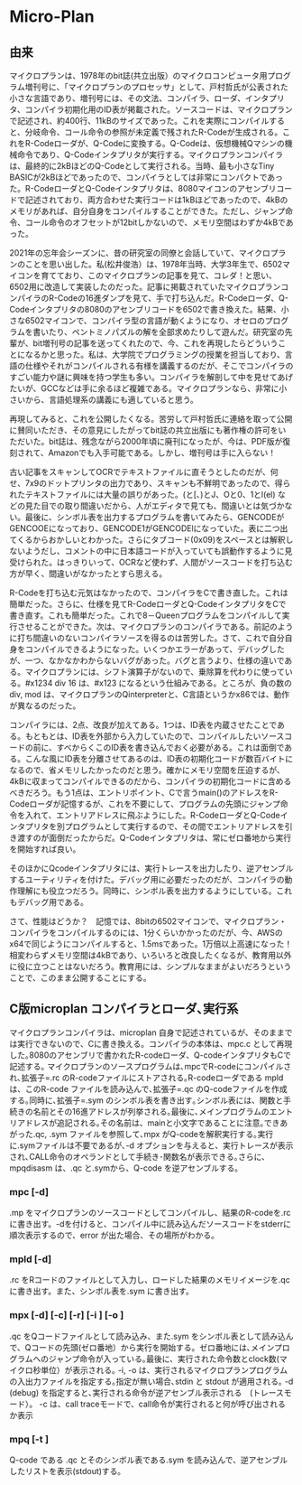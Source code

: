 # Micro-Plan
## 由来

マイクロプランは、1978年のbit誌(共立出版）のマイクロコンピュータ用プログラム増刊号に、「マイクロプランのプロセッサ」として、戸村哲氏が公表された小さな言語であり、増刊号には、その文法、コンパイラ、ローダ、インタプリタ、コンパイラ初期化用のID表が掲載された。ソースコードは、マイクロプランで記述され、約400行、11kBのサイズであった。これを実際にコンパイルすると、分岐命令、コール命令の参照が未定義で残されたR-Codeが生成される。これをR-Codeローダが、Q-Codeに変換する。Q-Codeは、仮想機械Qマシンの機械命令であり、Q-Codeインタプリタが実行する。マイクロプランコンパイラは、最終的に2kBほどのQ-Codeとして実行される。当時、最も小さなTiny BASICが2kBほどであったので、コンパイラとしては非常にコンパクトであった。R-CodeローダとQ-Codeインタプリタは、8080マイコンのアセンブリコードで記述されており、両方合わせた実行コードは1kBほどであったので、4kBのメモリがあれば、自分自身をコンパイルすることができた。ただし、ジャンプ命令、コール命令のオフセットが12bitしかないので、メモリ空間はわずか4kBであった。

2021年の忘年会シーズンに、昔の研究室の同僚と会話していて、マイクロプランのことを思い出した。私(松井俊浩）は、1978年当時、大学3年生で、6502マイコンを育てており、このマイクロプランの記事を見て、コレダ！と思い、6502用に改造して実装したのだった。記事に掲載されていたマイクロプランコンパイラのR-Codeの16進ダンプを見て、手で打ち込んだ。R-Codeローダ、Q-Codeインタプリタの8080のアセンブリコードを6502で書き換えた。結果、小さな6502マイコンで、コンパイラ型の言語が動くようになり、オセロのプログラムを書いたり、ペントミノパズルの解を全部求めたりして遊んだ。研究室の先輩が、bit増刊号の記事を送ってくれたので、今、これを再現したらどういうことになるかと思った。私は、大学院でプログラミングの授業を担当しており、言語の仕様やそれがコンパイルされる有様を講義するのだが、そこでコンパイラのすごい能力や謎に興味を持つ学生も多い。コンパイラを解剖して中を見せてあげたいが、GCCなどは手に余るほど複雑である。マイクロプランなら、非常に小さいから、言語処理系の講義にも適していると思う。

再現してみると、これを公開したくなる。苦労して戸村哲氏に連絡を取って公開に賛同いただき、その意見にしたがってbit誌の共立出版にも著作権の許可をいただいた。bit誌は、残念ながら2000年頃に廃刊になったが、今は、PDF版が復刻されて、Amazonでも入手可能である。しかし、増刊号は手に入らない！

古い記事をスキャンしてOCRでテキストファイルに直そうとしたのだが、何せ、7x9のドットプリンタの出力であり、スキャンも不鮮明であったので、得られたテキストファイルには大量の誤りがあった。(と\[、)とJ、Oと0、1とl(el) などの見た目での取り間違いだから、人がエディタで見ても、間違いとは気づかない。最後に、シンボル表を出力するプログラムを書いてみたら、GENCODEがGENCOOEになっており、GENCODE1がGENCODElになっていた。表に二つ出てくるからおかしいとわかった。さらにタブコード(0x09)をスペースとは解釈しないようだし、コメントの中に日本語コードが入っていても誤動作するように見受けられた。はっきりいって、OCRなど使わず、人間がソースコードを打ち込む方が早く、間違いがなかったとすら思える。

R-Codeを打ち込む元気はなかったので、コンパイラをCで書き直した。これは簡単だった。さらに、仕様を見てR-CodeローダとQ-CodeインタプリタをCで書き直す。これも簡単だった。これで8－Queenプログラムをコンパイルして実行させることができた。次は、マイクロプランのコンパイラである。前記のように打ち間違いのないコンパイラソースを得るのは苦労した。さて、これで自分自身をコンパイルできるようになった。いくつかエラーがあって、デバッグしたが、一つ、なかなかわからないバグがあった。バグと言うより、仕様の違いである。マイクロプランには、シフト演算子がないので、乗除算を代わりに使っている。#x1234 div 16 は、#x123 になるという仕組みである。ところが、負の数のdiv, mod は、マイクロプランのQinterpreterと、C言語というかx86では、動作が異なるのだった。

コンパイラには、2点、改良が加えてある。1つは、ID表を内蔵させたことである。もともとは、ID表を外部から入力していたので、コンパイルしたいソースコードの前に、すべからくこのID表を書き込んでおく必要がある。これは面倒である。こんな風にID表を分離させてあるのは、ID表の初期化コードが数百バイトになるので、省メモリしたかったのだと思う。確かにメモリ空間を圧迫するが、4kBに収まってコンパイルできるのだから、コンパイラの初期化コードに含めるべきだろう。もう1点は、エントリポイント、Cで言うmain()のアドレスをR-Codeローダが記憶するが、これを不要にして、プログラムの先頭にジャンプ命令を入れて、エントリアドレスに飛ぶようにした。R-CodeローダとQ-Codeインタプリタを別プログラムとして実行するので、その間でエントリアドレスを引き渡すのが面倒だったからだ。Q-Codeインタプリタは、常にゼロ番地から実行を開始すれば良い。

そのほかにQcodeインタプリタには、実行トレースを出力したり、逆アセンブルするユーティリティを付けた。デバッグ用に必要だったのだが、コンパイラの動作理解にも役立つだろう。同時に、シンボル表を出力するようにしている。これもデバッグ用である。

さて、性能はどうか？　記憶では、8bitの6502マイコンで、マイクロプラン・コンパイラをコンパイルするのには、1分くらいかかったのだが、今、AWSのx64で同じようにコンパイルすると、1.5msであった。1万倍以上高速になった！相変わらずメモリ空間は4kBであり、いろいろと改良したくなるが、教育用以外に役に立つことはないだろう。教育用には、シンプルなままがよいだろうということで、このまま公開することにする。

## C版microplan コンパイラとローダ､実行系

マイクロプランコンパイラは、microplan 自身で記述されているが、そのままでは実行できないので、Cに書き換える。コンパイラの本体は、mpc.c として再現した｡8080のアセンブリで書かれたR-codeローダ、Q-codeインタプリタもCで記述する｡
マイクロプランのソースプログラムは､mpcでR-codeにコンパイルされ､拡張子=.rc のR-codeファイルにストアされる｡R-codeローダである mpld は、このR-code ファイルを読み込んで､拡張子=.qc のQ-codeファイルを作成する｡同時に､拡張子=.sym のシンボル表を書き出す｡シンボル表には、関数と手続きの名前とその16進アドレスが列挙される｡最後に､メインプログラムのエントリアドレスが追記される｡その名前は、mainと小文字であることに注意｡できあがった.qc, .sym ファイルを参照して､mpx がQ-codeを解釈実行する｡実行に.symファイルは不要であるが､-d オプションを与えると、実行トレースが表示され､CALL命令のオペランドとして手続き･関数名が表示できる｡さらに、mpqdisasm は、.qc と.symから、Q-code を逆アセンブルする｡

### mpc [-d] <filename>

<filename>.mp をマイクロプランのソースコードとしてコンパイルし、結果のR-codeを<filename>.rc に書き出す。-dを付けると、コンパイル中に読み込んだソースコードをstderrに順次表示するので、error が出た場合、その場所がわかる。

### mpld [-d] <filename>

<filename>.rc をRコードのファイルとして入力し、ロードした結果のメモリイメージを<filename>.qc に書き出す。また、シンボル表を<filename>.sym に書き出す。

### mpx [-d] [-c] [-r] [-i <infile>] [-o <outfile>] <filename>

<filename>.qc をQコードファイルとして読み込み、また<filename>.sym をシンボル表として読み込んで、Qコードの先頭(ゼロ番地）から実行を開始する。ゼロ番地には､メインプログラムへのジャンプ命令が入っている｡最後に、実行された命令数とclock数(マイクロ秒単位）が表示される｡
 -i, -o は、実行されるマイクロプランプログラムの入出力ファイルを指定する｡指定が無い場合､stdin と stdout が適用される｡
 -d (debug) を指定すると､実行される命令が逆アセンブル表示される　(トレースモード）。
 -c は、call traceモードで、call命令が実行されると何が呼び出されるか表示

### mpq [-t <symfile>] <filename>

 Q-code である <filename>.qc とそのシンボル表である<filename>.sym を読み込んで、逆アセンブルしたリストを表示(stdout)する｡
